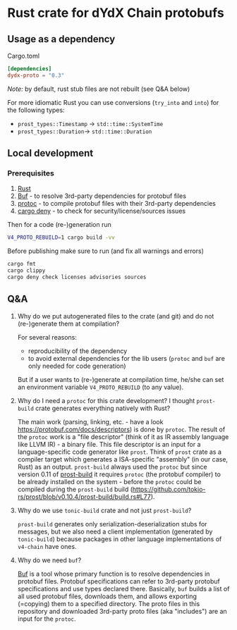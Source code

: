 # Rust crate for dYdX Chain protobufs

## Usage as a dependency

Cargo.toml

```toml
[dependencies]
dydx-proto = "0.3"
```

*Note:* by default, rust stub files are not rebuilt (see Q&A below)

For more idiomatic Rust you can use conversions (`try_into` and `into`) for the following types:
* `prost_types::Timestamp` -> `std::time::SystemTime`
* `prost_types::Duration`-> `std::time::Duration`

## Local development

### Prerequisites
1) [Rust](https://www.rust-lang.org/tools/install)
2) [Buf](https://github.com/bufbuild/buf?tab=readme-ov-file#installation) - to resolve 3rd-party dependencies for protobuf files
3) [protoc](https://github.com/protocolbuffers/protobuf#protobuf-compiler-installation) - to compile protobuf files with their 3rd-party dependencies
4) [cargo deny](https://github.com/EmbarkStudios/cargo-deny) - to check for security/license/sources issues

Then for a code (re-)generation run

```sh
V4_PROTO_REBUILD=1 cargo build -vv
```

Before publishing make sure to run (and fix all warnings and errors)

```sh
cargo fmt
cargo clippy
cargo deny check licenses advisories sources
```

## Q&A

1) Why do we put autogenerated files to the crate (and git) and do not (re-)generate them at compilation?

    For several reasons:
    * reproducibility of the dependency
    * to avoid external dependencies for the lib users (`protoc` and `buf` are only needed for code generation)

    But if a user wants to (re-)generate at compilation time, he/she can set an environment variable `V4_PROTO_REBUILD` (to any value).

2) Why do I need a `protoc` for this crate development? I thought `prost-build` crate generates everything natively with Rust?

    The main work (parsing, linking, etc. - have a look https://protobuf.com/docs/descriptors) is done by `protoc`.
    The result of the `protoc` work is a "file descriptor" (think of it as IR assembly language like LLVM IR) - a binary file. This file descriptor is an input for a language-specific code generator like `prost`. Think of `prost` crate as a compiler target which generates a ISA-specific "assembly" (in our case, Rust) as an output.
    `prost-build` always used the `protoc` but since version 0.11 of [prost-build](https://github.com/tokio-rs/prost?tab=readme-ov-file#protoc) it requires `protoc` (the protobuf compiler) to be already installed on the system - before the `protoc` could be compiled during the `prost-build` build (https://github.com/tokio-rs/prost/blob/v0.10.4/prost-build/build.rs#L77).

3) Why do we use `tonic-build` crate and not just `prost-build`?

    `prost-build` generates only serialization-deserialization stubs for messages, but we also need a client implementation (generated by `tonic-build`) because packages in other language implementations of `v4-chain` have ones.

4) Why do we need `buf`?

    [Buf](https://buf.build/) is a tool whose primary function is to resolve dependencies in protobuf files. Protobuf specifications can refer to 3rd-party protobuf specifications and use types declared there. Basically, `buf` builds a list of all used protobuf files, downloads them, and allows exporting (=copying) them to a specified directory. The proto files in this repository and downloaded 3rd-party proto files (aka "includes") are an input for the `protoc`.
